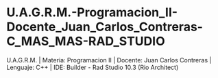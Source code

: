 # U.A.G.R.M.-Programacion_II-Docente_Juan_Carlos_Contreras-C_MAS_MAS-RAD_STUDIO
U.A.G.R.M. | Materia: Programacion II | Docente: Juan Carlos Contreras | Lenguaje: C++ | IDE: Builder - Rad Studio 10.3 (Rio  Architect)
